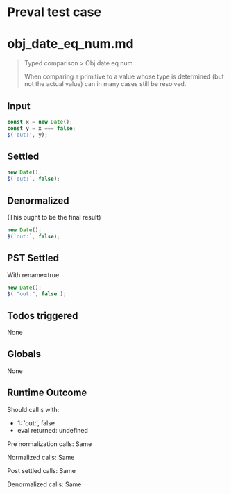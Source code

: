 # Preval test case

# obj_date_eq_num.md

> Typed comparison > Obj date eq num
>
> When comparing a primitive to a value whose type is determined (but not the actual value) can in many cases still be resolved.

## Input

`````js filename=intro
const x = new Date();
const y = x === false;
$('out:', y);
`````


## Settled


`````js filename=intro
new Date();
$(`out:`, false);
`````


## Denormalized
(This ought to be the final result)

`````js filename=intro
new Date();
$(`out:`, false);
`````


## PST Settled
With rename=true

`````js filename=intro
new Date();
$( "out:", false );
`````


## Todos triggered


None


## Globals


None


## Runtime Outcome


Should call `$` with:
 - 1: 'out:', false
 - eval returned: undefined

Pre normalization calls: Same

Normalized calls: Same

Post settled calls: Same

Denormalized calls: Same
